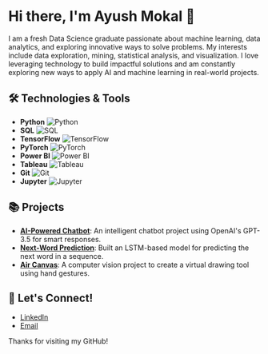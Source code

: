 # Hi there, I'm Ayush Mokal 👋

I am a fresh Data Science graduate passionate about machine learning, data analytics, and exploring innovative ways to solve problems. My interests include data exploration, mining, statistical analysis, and visualization. I love leveraging technology to build impactful solutions and am constantly exploring new ways to apply AI and machine learning in real-world projects.

## 🛠️ **Technologies & Tools**

- **Python** ![Python](https://img.shields.io/badge/Python-3776AB?style=flat&logo=python&logoColor=white) 
- **SQL** ![SQL](https://img.shields.io/badge/SQL-4479A1?style=flat&logo=mysql&logoColor=white) 
- **TensorFlow** ![TensorFlow](https://img.shields.io/badge/TensorFlow-FF6F00?style=flat&logo=tensorflow&logoColor=white) 
- **PyTorch** ![PyTorch](https://img.shields.io/badge/PyTorch-EE4C2C?style=flat&logo=pytorch&logoColor=white) 
- **Power BI** ![Power BI](https://img.shields.io/badge/Power%20BI-F2C811?style=flat&logo=powerbi&logoColor=white) 
- **Tableau** ![Tableau](https://img.shields.io/badge/Tableau-E97627?style=flat&logo=tableau&logoColor=white) 
- **Git** ![Git](https://img.shields.io/badge/Git-F05032?style=flat&logo=git&logoColor=white) 
- **Jupyter** ![Jupyter](https://img.shields.io/badge/Jupyter-F37626?style=flat&logo=jupyter&logoColor=white) 


## 📚 Projects
- **[AI-Powered Chatbot](#)**: An intelligent chatbot project using OpenAI's GPT-3.5 for smart responses.
- **[Next-Word Prediction](#)**: Built an LSTM-based model for predicting the next word in a sequence.
- **[Air Canvas](#)**: A computer vision project to create a virtual drawing tool using hand gestures.

## 🚀 Let's Connect!
- [LinkedIn](https://www.linkedin.com/in/ayushmokal)
- [Email](mailto:ayushmokal50@gmail.com)

Thanks for visiting my GitHub!
